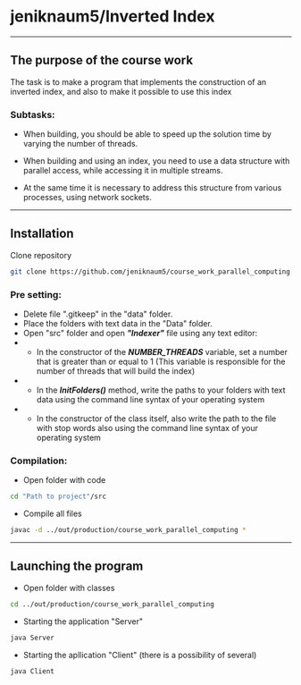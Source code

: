 # jeniknaum5/Inverted Index

---
## The purpose of the course work
The task is to make a program that implements the construction of an inverted index, and also to make it possible to use this index
### Subtasks:

- When building, you should be able to speed up the solution time by varying the number of threads.

- When building and using an index, you need to use a data structure with parallel access, while accessing it in multiple streams.

- At the same time it is necessary to address this structure from various processes, using network sockets.
---
## Installation

Clone repository
```sh
git clone https://github.com/jeniknaum5/course_work_parallel_computing.git
```
### Pre setting:

- Delete file ".gitkeep" in the "data" folder.
- Place the folders with text data in the "Data" folder.
- Open "src" folder  and open ***"Indexer"*** file using any text editor:
- - In the constructor of the ***NUMBER_THREADS*** variable, set a number that is greater than or equal to 1 (This variable is responsible for the number of threads that will build the index) 
- - In the ***InitFolders()*** method, write the paths to your folders with text data using the command line syntax of your operating system
- - In the constructor of the class itself, also write the path to the file with stop words also using the command line syntax of your operating system
    
### Compilation:

- Open folder with code
````sh
cd "Path to project"/src
````

- Compile all files
````sh
javac -d ../out/production/course_work_parallel_computing *
````
---

## Launching the program

- Open folder with classes

````sh
cd ../out/production/course_work_parallel_computing
````

- Starting the application "Server"
````sh
java Server
````
- Starting the apllication "Client" (there is a possibility of several)
````sh
java Client
````

